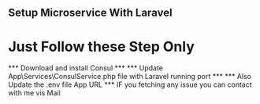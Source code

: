 ## Setup Microservice With Laravel #
# Just Follow these Step Only #

*** Download and install Consul ***
*** Update App\Services\ConsulService.php file with Laravel running port ***
*** Also Update the .env file App URL ***
IF you fetching any issue you can contact with me vis Mail


